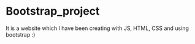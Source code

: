 # Bootstrap_project
It is a website which I have been creating with JS, HTML, CSS and using bootstrap :)
